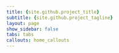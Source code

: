 ```yaml
---
title: {site.github.project_title}
subtitle: {site.github.project_tagline}
layout: page
show_sidebar: false
tabs: tabs
callouts: home_callouts
---
```




